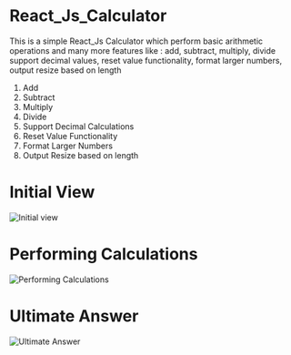 # React_Js_Calculator
This is a simple React_Js Calculator which perform basic arithmetic operations and many more features like : add, subtract, multiply, divide support decimal values, reset value functionality, format larger numbers, output resize based on length
<ol>
  <li>Add</li>
  <li>Subtract</li>
  <li>Multiply</li>
  <li>Divide</li>
  <li>Support Decimal Calculations</li>
  <li>Reset Value Functionality</li>
  <li>Format Larger Numbers</li>
  <li>Output Resize based on length</li>
</ol>

<h1>Initial View</h1>

![Initial view](https://user-images.githubusercontent.com/81731490/180640547-fcea5362-c1a2-4e9e-bd0a-d4c6e1c5d9e3.jpeg)

<h1>Performing Calculations</h1>

![Performing Calculations](https://user-images.githubusercontent.com/81731490/180640218-a4097a58-4c8f-4819-81fb-2dec6929459b.jpeg)

<h1>Ultimate Answer</h1>

![Ultimate Answer](https://user-images.githubusercontent.com/81731490/180640578-a3b52540-cee3-41b0-819c-601cd572f7e6.jpeg)

